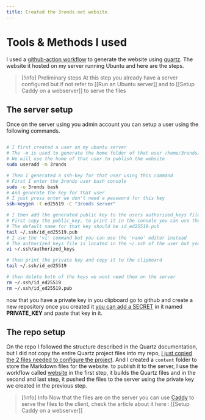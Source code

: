 ```yaml
---
title: Created the 3ronds.net website.
---
```

# Tools & Methods I used 

I used a [github-action workflow](https://github.com/chamaloriz/cult-of-the-done/blob/main/.github/workflows/website.yml) to generate the website using [quartz](https://github.com/jackyzha0/quartz).
The website it hosted on my server running Ubuntu and here are the steps.

> [!info] Preliminary steps
> At this step you already have a server configured but if not refer to [[Run an Ubuntu server]] and to [[Setup Caddy on a webserver]] to serve the files
## The server setup

Once on the server using you admin account you can setup a user using the following commands.

```bash

# I first created a user on my ubuntu server
# The -m is used to generate the home folder of that user /home/3ronds/
# We will use the home of that user to publish the website
sudo useradd -m 3ronds

# Then I generated a ssh-key for that user using this command
# First I enter the 3ronds user bash console
sudo -u 3ronds bash
# And generate the key for that user
# I just press enter we don't need a password for this key
ssh-keygen -t ed25519 -C "3ronds server"

# I then add the generated public key to the users authorized_keys file, to do that.
# First copy the public_key, to print it in the console you can use the tail command
# The default name for that key should be id_ed25519.pub 
tail ~/.ssh/id_ed25519.pub
# I use the 'vi' command but you can use the 'nano' editor instead
# The authorized_keys file is located in the ~/.ssh of the user but you need to create it, it does not exist by default in a new user.
vi ~/.ssh/authorized_keys

# then print the private key and copy it to the clipboard
tail ~/.ssh/id_ed25519

# then delete both of the keys we wont need them on the server
rm ~/.ssh/id_ed25519
rm ~/.ssh/id_ed25519.pub

```

now that you have a private key in you clipboard go to github and create a new repository once you created it [you can add a SECRET](https://docs.github.com/en/actions/how-tos/write-workflows/choose-what-workflows-do/use-secrets) in it named **PRIVATE_KEY** and paste that key in it.

## The repo setup

On the repo I followed the structure described in the Quartz documentation, but I did not copy the entire Quartz project files into my repo, [I just copied the 2 files needed to configure the project](https://github.com/chamaloriz/cult-of-the-done/tree/main/quartz-config). And I created a `content` folder to store the Markdown files for the website. to publish it to the server, I use the workflow called [website](https://github.com/chamaloriz/cult-of-the-done/blob/main/.github/workflows/website.yml) in the first step, it builds the Quartz files and in the second and last step, it pushed the files to the server using the private key we created in the previous step.

> [!info] Info
> Now that the files are on the server you can use [Caddy](https://caddyserver.com/) to serve the files to the client, check the article about it here : [[Setup Caddy on a webserver]]
